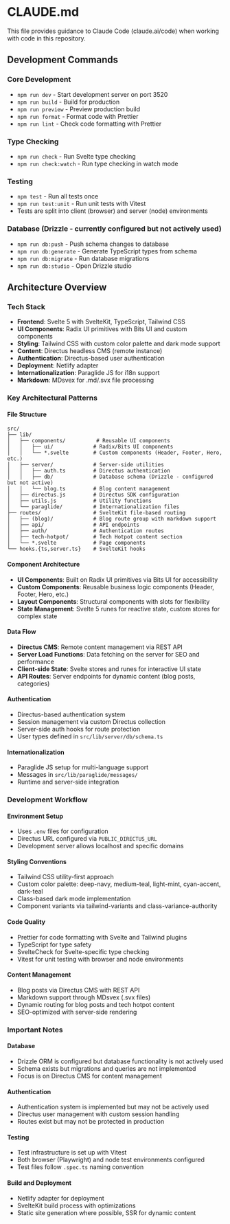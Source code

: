 # CLAUDE.md

This file provides guidance to Claude Code (claude.ai/code) when working with code in this repository.

## Development Commands

### Core Development

- `npm run dev` - Start development server on port 3520
- `npm run build` - Build for production
- `npm run preview` - Preview production build
- `npm run format` - Format code with Prettier
- `npm run lint` - Check code formatting with Prettier

### Type Checking

- `npm run check` - Run Svelte type checking
- `npm run check:watch` - Run type checking in watch mode

### Testing

- `npm test` - Run all tests once
- `npm run test:unit` - Run unit tests with Vitest
- Tests are split into client (browser) and server (node) environments

### Database (Drizzle - currently configured but not actively used)

- `npm run db:push` - Push schema changes to database
- `npm run db:generate` - Generate TypeScript types from schema
- `npm run db:migrate` - Run database migrations
- `npm run db:studio` - Open Drizzle studio

## Architecture Overview

### Tech Stack

- **Frontend**: Svelte 5 with SvelteKit, TypeScript, Tailwind CSS
- **UI Components**: Radix UI primitives with Bits UI and custom components
- **Styling**: Tailwind CSS with custom color palette and dark mode support
- **Content**: Directus headless CMS (remote instance)
- **Authentication**: Directus-based user authentication
- **Deployment**: Netlify adapter
- **Internationalization**: Paraglide JS for i18n support
- **Markdown**: MDsvex for .md/.svx file processing

### Key Architectural Patterns

#### File Structure

```
src/
├── lib/
│   ├── components/          # Reusable UI components
│   │   ├── ui/             # Radix/Bits UI components
│   │   └── *.svelte        # Custom components (Header, Footer, Hero, etc.)
│   ├── server/             # Server-side utilities
│   │   ├── auth.ts         # Directus authentication
│   │   ├── db/             # Database schema (Drizzle - configured but not active)
│   │   └── blog.ts         # Blog content management
│   ├── directus.js         # Directus SDK configuration
│   ├── utils.js            # Utility functions
│   └── paraglide/          # Internationalization files
├── routes/                 # SvelteKit file-based routing
│   ├── (blog)/             # Blog route group with markdown support
│   ├── api/                # API endpoints
│   ├── auth/               # Authentication routes
│   ├── tech-hotpot/        # Tech Hotpot content section
│   └── *.svelte            # Page components
└── hooks.{ts,server.ts}    # SvelteKit hooks
```

#### Component Architecture

- **UI Components**: Built on Radix UI primitives via Bits UI for accessibility
- **Custom Components**: Reusable business logic components (Header, Footer, Hero, etc.)
- **Layout Components**: Structural components with slots for flexibility
- **State Management**: Svelte 5 runes for reactive state, custom stores for complex state

#### Data Flow

- **Directus CMS**: Remote content management via REST API
- **Server Load Functions**: Data fetching on the server for SEO and performance
- **Client-side State**: Svelte stores and runes for interactive UI state
- **API Routes**: Server endpoints for dynamic content (blog posts, categories)

#### Authentication

- Directus-based authentication system
- Session management via custom Directus collection
- Server-side auth hooks for route protection
- User types defined in `src/lib/server/db/schema.ts`

#### Internationalization

- Paraglide JS setup for multi-language support
- Messages in `src/lib/paraglide/messages/`
- Runtime and server-side integration

### Development Workflow

#### Environment Setup

- Uses `.env` files for configuration
- Directus URL configured via `PUBLIC_DIRECTUS_URL`
- Development server allows localhost and specific domains

#### Styling Conventions

- Tailwind CSS utility-first approach
- Custom color palette: deep-navy, medium-teal, light-mint, cyan-accent, dark-teal
- Class-based dark mode implementation
- Component variants via tailwind-variants and class-variance-authority

#### Code Quality

- Prettier for code formatting with Svelte and Tailwind plugins
- TypeScript for type safety
- SvelteCheck for Svelte-specific type checking
- Vitest for unit testing with browser and node environments

#### Content Management

- Blog posts via Directus CMS with REST API
- Markdown support through MDsvex (.svx files)
- Dynamic routing for blog posts and tech hotpot content
- SEO-optimized with server-side rendering

### Important Notes

#### Database

- Drizzle ORM is configured but database functionality is not actively used
- Schema exists but migrations and queries are not implemented
- Focus is on Directus CMS for content management

#### Authentication

- Authentication system is implemented but may not be actively used
- Directus user management with custom session handling
- Routes exist but may not be protected in production

#### Testing

- Test infrastructure is set up with Vitest
- Both browser (Playwright) and node test environments configured
- Test files follow `.spec.ts` naming convention

#### Build and Deployment

- Netlify adapter for deployment
- SvelteKit build process with optimizations
- Static site generation where possible, SSR for dynamic content
